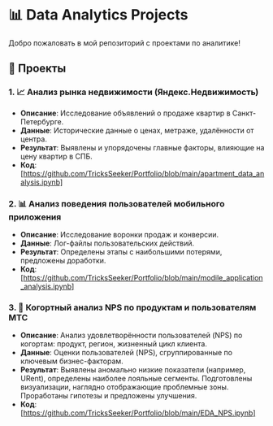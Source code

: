 # 📊 Data Analytics Projects

Добро пожаловать в мой репозиторий с проектами по аналитике! 

## 🚀 Проекты

### 1. 📈 Анализ рынка недвижимости (Яндекс.Недвижимость)
- **Описание**: Исследование объявлений о продаже квартир в Санкт-Петербурге.
- **Данные**: Исторические данные о ценах, метраже, удалённости от центра.
- **Результат**: Выявлены и упорядочены главные факторы, влияющие на цену квартир в СПБ.
- **Код**: [https://github.com/TricksSeeker/Portfolio/blob/main/apartment_data_analysis.ipynb]

### 2. 📊 Анализ поведения пользователей мобильного приложения
- **Описание**: Исследование воронки продаж и конверсии.
- **Данные**: Лог-файлы пользовательских действий.
- **Результат**: Определены этапы с наибольшими потерями, предложены доработки.
- **Код**: [https://github.com/TricksSeeker/Portfolio/blob/main/modile_application_analysis.ipynb]

### 3. 🧮 Когортный анализ NPS по продуктам и пользователям МТС
- **Описание**: Анализ удовлетворённости пользователей (NPS) по когортам: продукт, регион, жизненный цикл клиента.
- **Данные**: Оценки пользователей (NPS), сгруппированные по ключевым бизнес-факторам.
- **Результат**: Выявлены аномально низкие показатели (например, URent), определены наиболее лояльные сегменты. Подготовлены визуализации, наглядно отображающие проблемные зоны. Проработаны гипотезы и предложены улучшения.
- **Код**: [https://github.com/TricksSeeker/Portfolio/blob/main/EDA_NPS.ipynb]
